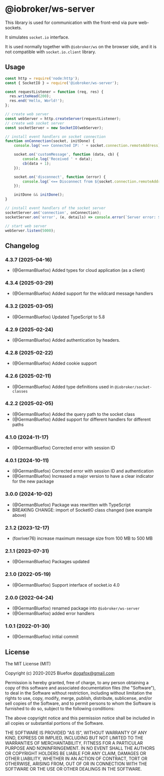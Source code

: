 # @iobroker/ws-server

This library is used for communication with the front-end via pure web-sockets.

It simulates `socket.io` interface.

It is used normally together with `@iobroker/ws` on the browser side, and it is not compatible with `socket.io.client` library.

## Usage

```js
const http = require('node:http');
const { SocketIO } = require('@iobroker/ws-server');

const requestListener = function (req, res) {
  res.writeHead(200);
  res.end('Hello, World!');
};

// create web server
const webServer = http.createServer(requestListener);
// create web socket server
const socketServer = new SocketIO(webServer);

// install event handlers on socket connection
function onConnection(socket, initDone) {
    console.log('==> Connected IP: ' + socket.connection.remoteAddress);

    socket.on('customMessage', function (data, cb) {
        console.log('Received ' + data);
        cb(data + 1);
    });

    socket.on('disconnect', function (error) {
        console.log(`<== Disconnect from ${socket.connection.remoteAddress}: ${error}`);
    });

    initDone && initDone();
}

// install event handlers of the socket server
socketServer.on('connection', onConnection);
socketServer.on('error', (e, details) => console.error(`Server error: ${e}${details ? ' - ' + details : ''}`));

// start web server
webServer.listen(5000);
```

<!--
	Placeholder for the next version (at the beginning of the line):
	### **WORK IN PROGRESS**
-->

## Changelog
### 4.3.7 (2025-04-16)

- (@GermanBluefox) Added types for cloud application (as a client)

### 4.3.4 (2025-03-29)

- (@GermanBluefox) Added support for the wildcard message handlers

### 4.3.2 (2025-03-05)

- (@GermanBluefox) Updated TypeScript to 5.8

### 4.2.9 (2025-02-24)

- (@GermanBluefox) Added authentication by headers.

### 4.2.8 (2025-02-22)

- (@GermanBluefox) Added cookie support

### 4.2.6 (2025-02-11)

- (@GermanBluefox) Added type definitions used in `@iobroker/socket-classes`

### 4.2.2 (2025-02-05)

-   (@GermanBluefox) Added the query path to the socket class
-   (@GermanBluefox) Added support for different handlers for different paths

### 4.1.0 (2024-11-17)

-   (@GermanBluefox) Corrected error with session ID

### 4.0.1 (2024-10-11)
   
-   (@GermanBluefox) Corrected error with session ID and authentication
-   (@GermanBluefox) Increased a major version to have a clear indicator for the new package

### 3.0.0 (2024-10-02)

-   (@GermanBluefox) Package was rewritten with TypeScript
-   BREAKING CHANGE: import of SocketIO class changed (see example above)

### 2.1.2 (2023-12-17)

-   (foxriver76) increase maximum message size from 100 MB to 500 MB

### 2.1.1 (2023-07-31)

-   (@GermanBluefox) Packages updated

### 2.1.0 (2022-05-19)

-   (@GermanBluefox) Support interface of socket.io 4.0

### 2.0.0 (2022-04-24)

-   (@GermanBluefox) renamed package into `@iobroker/ws-server`
-   (@GermanBluefox) added error handlers

### 1.0.1 (2022-01-30)

-   (@GermanBluefox) initial commit

## License

The MIT License (MIT)

Copyright (c) 2020-2025 Bluefox <dogafox@gmail.com>

Permission is hereby granted, free of charge, to any person obtaining a copy
of this software and associated documentation files (the "Software"), to deal
in the Software without restriction, including without limitation the rights
to use, copy, modify, merge, publish, distribute, sublicense, and/or sell
copies of the Software, and to permit persons to whom the Software is
furnished to do so, subject to the following conditions:

The above copyright notice and this permission notice shall be included in
all copies or substantial portions of the Software.

THE SOFTWARE IS PROVIDED "AS IS", WITHOUT WARRANTY OF ANY KIND, EXPRESS OR
IMPLIED, INCLUDING BUT NOT LIMITED TO THE WARRANTIES OF MERCHANTABILITY,
FITNESS FOR A PARTICULAR PURPOSE AND NONINFRINGEMENT. IN NO EVENT SHALL THE
AUTHORS OR COPYRIGHT HOLDERS BE LIABLE FOR ANY CLAIM, DAMAGES OR OTHER
LIABILITY, WHETHER IN AN ACTION OF CONTRACT, TORT OR OTHERWISE, ARISING FROM,
OUT OF OR IN CONNECTION WITH THE SOFTWARE OR THE USE OR OTHER DEALINGS IN
THE SOFTWARE.
